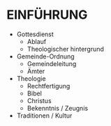 EINFÜHRUNG
==========

* Gottesdienst
  * Ablauf
  * Theologischer hintergrund
* Gemeinde-Ordnung
  * Gemeindeleitung
  * Ämter
* Theologie
  * Rechtfertigung
  * Bibel
  * Christus
  * Bekenntnis / Zeugnis
* Traditionen / Kultur